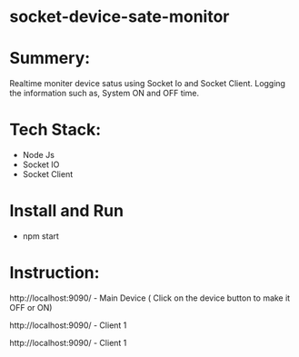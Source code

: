 # socket-device-sate-monitor

# Summery: 
Realtime moniter device satus using Socket Io and Socket Client. Logging the information such as, System ON and OFF time.

# Tech Stack: 
* Node Js
* Socket IO 
* Socket Client


# Install and Run
* npm start

# Instruction:

http://localhost:9090/ - Main Device ( Click on the device button to make it OFF or ON)

http://localhost:9090/ - Client 1 

http://localhost:9090/ - Client 1

